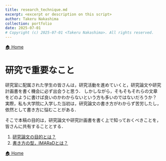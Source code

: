 ```yaml
---
title: research_technique.md
excerpt: <excerpt or description on this script>
author: Takeru Nakashima
collection: portfolio
date: 2025-07-01
# Copyright (c) 2025-07-01 <Takeru Nakashima>. All rights reserved.
---
```


[🏠 Home](../../README.md)

# 研究で重要なこと
研究室に配属された学生の皆さんは，研究活動を進めていくと，研究論文や研究計画書を書く機会に必ず出会うと思う．
しかしながら，そもそもそれらの文章をどのように書けば良いのかわからないという方も多いのではないだろうか？
実際，私も大学院に入学した当初は，研究論文の書き方がわからず苦労したし，依然として書き方に悩むことがある．

そこで本稿の目的は，研究論文や研究計画書を書く上で知っておくべきことを，皆さんに共有することとする．

1. [研究論文の目的とは？](./sec/paper_purpose.md)
1. [書き方の型，IMARaDとは？](./sec/paper_imrad.md)
<!---
2. [研究データ管理](./sec/data_management.md)
--->

[🏠 Home](../../README.md)
